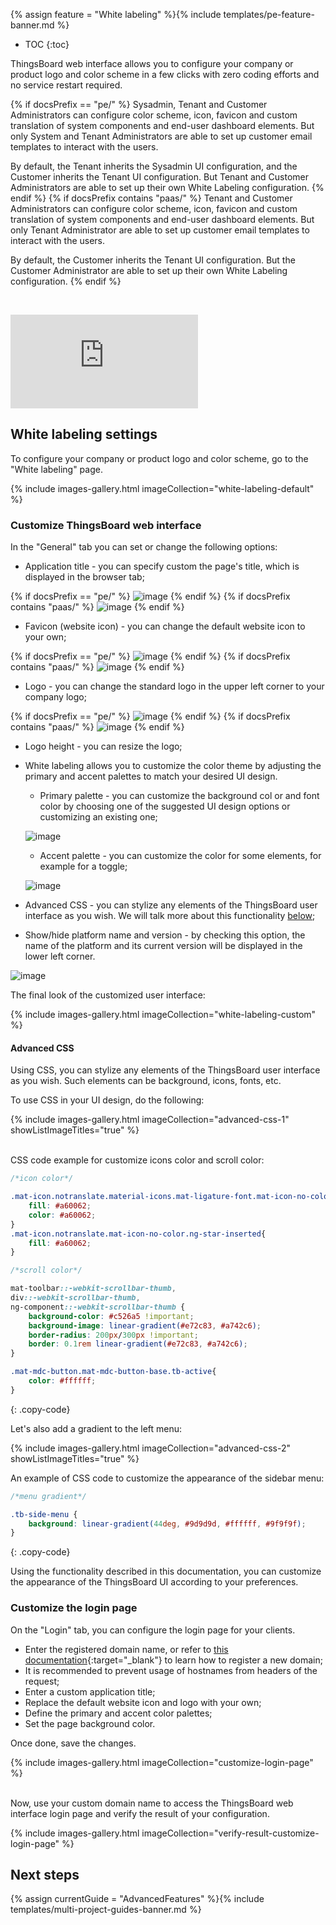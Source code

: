 {% assign feature = "White labeling" %}{% include templates/pe-feature-banner.md %}

* TOC
{:toc}

ThingsBoard web interface allows you to configure your company or product logo and color scheme in a few clicks with zero coding efforts and no service restart required.

{% if docsPrefix == "pe/" %}
Sysadmin, Tenant and Customer Administrators can configure color scheme, icon, favicon and custom translation of system components and end-user dashboard elements.
But only System and Tenant Administrators are able to set up customer email templates to interact with the users.

By default, the Tenant inherits the Sysadmin UI configuration, and the Customer inherits the Tenant UI configuration. But Tenant and Customer Administrators are able to set up their own White Labeling configuration.
{% endif %}
{% if docsPrefix contains "paas/" %}
Tenant and Customer Administrators can configure color scheme, icon, favicon and custom translation of system components and end-user dashboard elements.
But only Tenant Administrator are able to set up customer email templates to interact with the users.

By default, the Customer inherits the Tenant UI configuration. But the Customer Administrator are able to set up their own White Labeling configuration.
{% endif %}

&nbsp;
<div id="video">  
    <div id="video_wrapper">
        <iframe src="https://www.youtube.com/embed/jSXuHj3lbG0" frameborder="0" allowfullscreen></iframe>
    </div>
</div>

## White labeling settings

To configure your company or product logo and color scheme, go to the "White labeling" page.

{% include images-gallery.html imageCollection="white-labeling-default" %}

### Customize ThingsBoard web interface

In the "General" tab you can set or change the following options:

 - Application title - you can specify custom the page's title, which is displayed in the browser tab;

{% if docsPrefix == "pe/" %}
![image](/images/user-guide/white-labeling/application-title.png)
{% endif %}
{% if docsPrefix contains "paas/" %}
![image](/images/user-guide/white-labeling/application-title-paas.png)
{% endif %}

 - Favicon (website icon) - you can change the default website icon to your own;

{% if docsPrefix == "pe/" %}
![image](/images/user-guide/white-labeling/website-icon.png)
{% endif %}
{% if docsPrefix contains "paas/" %}
![image](/images/user-guide/white-labeling/website-icon-paas.png)
{% endif %}

 - Logo - you can change the standard logo in the upper left corner to your company logo;

{% if docsPrefix == "pe/" %}
![image](/images/user-guide/white-labeling/logo.png)
{% endif %}
{% if docsPrefix contains "paas/" %}
![image](/images/user-guide/white-labeling/logo-paas.png)
{% endif %}

 - Logo height - you can resize the logo;
 - White labeling allows you to customize the color theme by adjusting the primary and accent palettes to match your desired UI design.

    - Primary palette - you can customize the background col or and font color by choosing one of the suggested UI design options or customizing an existing one;

    ![image](/images/user-guide/white-labeling/primary-palette.png)

    - Accent palette - you can customize the color for some elements, for example for a toggle;

    ![image](/images/user-guide/white-labeling/accent-palette.png)

 - Advanced CSS - you can stylize any elements of the ThingsBoard user interface as you wish. We will talk more about this functionality [below](#advanced-css);
 - Show/hide platform name and version - by checking this option, the name of the platform and its current version will be displayed in the lower left corner.

![image](/images/user-guide/white-labeling/show-platform-name-and-version.png)

The final look of the customized user interface:

{% include images-gallery.html imageCollection="white-labeling-custom" %}

#### Advanced CSS

Using CSS, you can stylize any elements of the ThingsBoard user interface as you wish. Such elements can be background, icons, fonts, etc.

To use CSS in your UI design, do the following:

{% include images-gallery.html imageCollection="advanced-css-1" showListImageTitles="true" %}

<br>
CSS code example for customize icons color and scroll color:

```css
/*icon color*/

.mat-icon.notranslate.material-icons.mat-ligature-font.mat-icon-no-color.ng-star-inserted{
    fill: #a60062;
    color: #a60062;
}
.mat-icon.notranslate.mat-icon-no-color.ng-star-inserted{
    fill: #a60062;
}

/*scroll color*/

mat-toolbar::-webkit-scrollbar-thumb,
div::-webkit-scrollbar-thumb,
ng-component::-webkit-scrollbar-thumb {
    background-color: #c526a5 !important;
    background-image: linear-gradient(#e72c83, #a742c6);
    border-radius: 200px/300px !important;
    border: 0.1rem linear-gradient(#e72c83, #a742c6);
}

.mat-mdc-button.mat-mdc-button-base.tb-active{
    color: #ffffff;
}
```
{: .copy-code}

Let's also add a gradient to the left menu:

{% include images-gallery.html imageCollection="advanced-css-2" showListImageTitles="true" %}

An example of CSS code to customize the appearance of the sidebar menu:

```css
/*menu gradient*/

.tb-side-menu {
    background: linear-gradient(44deg, #9d9d9d, #ffffff, #9f9f9f);
}
```
{: .copy-code}

Using the functionality described in this documentation, you can customize the appearance of the ThingsBoard UI according to your preferences.

### Customize the login page

On the "Login" tab, you can configure the login page for your clients.

- Enter the registered domain name, or refer to [this documentation](/docs/{{docsPrefix}}domains/#domain-registration){:target="_blank"} to learn how to register a new domain;
- It is recommended to prevent usage of hostnames from headers of the request;
- Enter a custom application title;
- Replace the default website icon and logo with your own;
- Define the primary and accent color palettes;
- Set the page background color.

Once done, save the changes.

{% include images-gallery.html imageCollection="customize-login-page" %}

<br>
Now, use your custom domain name to access the ThingsBoard web interface login page and verify the result of your configuration.

{% include images-gallery.html imageCollection="verify-result-customize-login-page" %}

## Next steps

{% assign currentGuide = "AdvancedFeatures" %}{% include templates/multi-project-guides-banner.md %}

